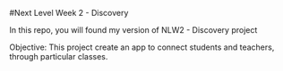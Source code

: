 #Next Level Week 2 - Discovery

In this repo, you will found my version of NLW2 - Discovery project

Objective: This project create an app to connect students and teachers, through particular classes.